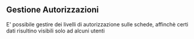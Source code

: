 ## Gestione Autorizzazioni
E' possibile gestire dei livelli di autorizzazione sulle schede, affinchè certi dati risultino
visibili solo ad alcuni utenti
